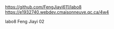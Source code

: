 https://github.com/FengJiayi611/labo8
https://e1932740.webdev.cmaisonneuve.qc.ca/4w4

labo8
Feng Jiayi
02
